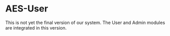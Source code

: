 # AES-User

This is not yet the final version of our system.
The User and Admin modules are integrated in this version.
